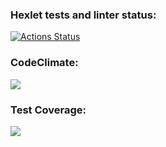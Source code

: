 ### Hexlet tests and linter status:
[![Actions Status](https://github.com/komaritskaya/frontend-project-46/workflows/hexlet-check/badge.svg)](https://github.com/komaritskaya/frontend-project-46/actions)

### CodeClimate:
<a href="https://codeclimate.com/github/komaritskaya/frontend-project-46/maintainability"><img src="https://api.codeclimate.com/v1/badges/e8d5725642885181a84c/maintainability" /></a>

### Test Coverage:
<a href="https://codeclimate.com/github/komaritskaya/frontend-project-46/test_coverage"><img src="https://api.codeclimate.com/v1/badges/e8d5725642885181a84c/test_coverage" /></a>
